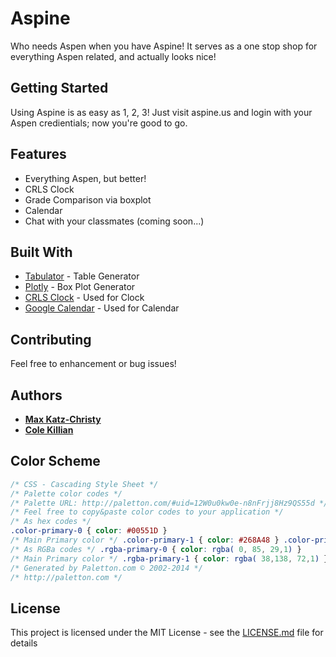 # Aspine

Who needs Aspen when you have Aspine! It serves as a one stop shop for everything Aspen related, and actually looks nice! 

## Getting Started

Using Aspine is as easy as 1, 2, 3! Just visit aspine.us and login with your Aspen credientials; now you're good to go.

## Features

* Everything Aspen, but better!
* CRLS Clock
* Grade Comparison via boxplot
* Calendar
* Chat with your classmates (coming soon...)


## Built With

* [Tabulator](http://www.dropwizard.io/1.0.2/docs/) - Table Generator
* [Plotly](https://maven.apache.org/) - Box Plot Generator
* [CRLS Clock](https://rometools.github.io/rome/) - Used for Clock
* [Google Calendar](hhtps://calendar.google.com/r/) - Used for Calendar

## Contributing

Feel free to enhancement or bug issues!

## Authors

* [**Max Katz-Christy**](https://github.com/max)
* [**Cole Killian**](https://github.com/ruborcalor)

## Color Scheme

```css
/* CSS - Cascading Style Sheet */
/* Palette color codes */
/* Palette URL: http://paletton.com/#uid=12W0u0kw0e-n8nFrjj8Hz9QS55d */
/* Feel free to copy&paste color codes to your application */
/* As hex codes */
.color-primary-0 { color: #00551D }
/* Main Primary color */ .color-primary-1 { color: #268A48 } .color-primary-2 { color: #107031 } .color-primary-3 { color: #003913 } .color-primary-4 { color: #001E0A }
/* As RGBa codes */ .rgba-primary-0 { color: rgba( 0, 85, 29,1) }	
/* Main Primary color */ .rgba-primary-1 { color: rgba( 38,138, 72,1) } .rgba-primary-2 { color: rgba( 16,112, 49,1) } .rgba-primary-3 { color: rgba( 0, 57, 19,1) } .rgba-primary-4 { color: rgba( 0, 30, 10,1) } 
/* Generated by Paletton.com © 2002-2014 */
/* http://paletton.com */
```

## License

This project is licensed under the MIT License - see the [LICENSE.md](LICENSE.md) file for details
